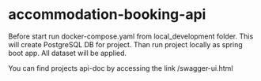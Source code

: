 # accommodation-booking-api

Before start run docker-compose.yaml from local_development folder. This will create PostgreSQL DB for project.
Than run project locally as spring boot app. All dataset will be applied.

You can find projects api-doc by accessing the link /swagger-ui.html